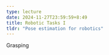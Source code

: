 ```yaml
---
type: lecture
date: 2024-11-27T23:59:59+8:49
title: Robotic Tasks I
tldr: "Pose estimation for robotics"
---
```

Grasping
